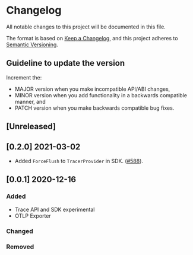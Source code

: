 # Changelog

All notable changes to this project will be documented in this file.

The format is based on [Keep a Changelog](https://keepachangelog.com/en/1.0.0/),
and this project adheres to [Semantic Versioning](https://semver.org/spec/v2.0.0.html).

## Guideline to update the version

Increment the:

* MAJOR version when you make incompatible API/ABI changes,
* MINOR version when you add functionality in a backwards compatible manner, and
* PATCH version when you make backwards compatible bug fixes.

## [Unreleased]
 
## [0.2.0] 2021-03-02

* Added `ForceFlush` to `TracerProvider` in SDK. ([#588](https://github.com/open-telemetry/opentelemetry-cpp/pull/588)).

## [0.0.1] 2020-12-16

### Added

* Trace API and SDK experimental
* OTLP Exporter

### Changed

### Removed
